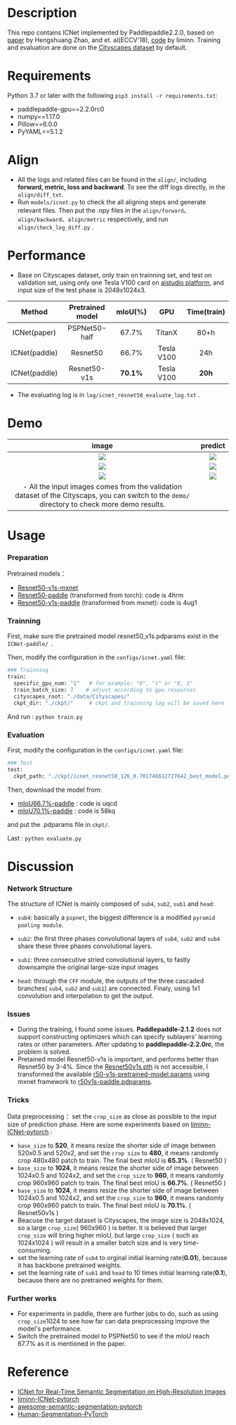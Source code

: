 # Description
This repo contains ICNet implemented by Paddlepaddle2.2.0, based on [paper](https://arxiv.org/abs/1704.08545) by Hengshuang Zhao, and et. al(ECCV'18), [code](https://github.com/liminn/ICNet-pytorch) by liminn.
Training and evaluation are done on the [Cityscapes dataset](https://www.cityscapes-dataset.com/) by default.

# Requirements
Python 3.7 or later with the following `pip3 install -r requirements.txt`:
- paddlepaddle-gpu==2.2.0rc0
- numpy==1.17.0
- Pillow==6.0.0
- PyYAML==5.1.2

# Align
- All the logs and related files can be found in the `align/`, including **forward, metric, loss and backward**. To see the diff logs directly, in the `align/diff_txt`.
- Run `models/icnet.py` to check the all aligning steps and generate relevant files. Then put the .npy files in the `align/forward`、`align/backward`、`align/metric` respectively, and run `align/check_log_diff.py` .

# Performance  
- Base on Cityscapes dataset, only train on trainning set, and test on validation set, using only one Tesla V100 card on [aistudio platform](https://aistudio.baidu.com/aistudio/index), and input size of the test phase is 2048x1024x3.

|    Method     | Pretrained model |  mIoU(%)  |    GPU     | Time(train) |
| :-----------: | :--------------: | :-------: | :--------: | :---------: |
| ICNet(paper)  |  PSPNet50-half   |   67.7%   |   TitanX   |    80+h     |
| ICNet(paddle) |     Resnet50     |   66.7%   | Tesla V100 |     24h     |
| ICNet(paddle) |   Resnet50-v1s   | **70.1%** | Tesla V100 |   **20h**   |

- The evaluating log is in `log/icnet_resnet50_evaluate_log.txt` .

# Demo

|image|predict|
|:---:|:---:|
|![](https://github.com/pooruss/ICNet-paddle/raw/master/demo/frankfurt_000001_020287_leftImg8bit_src.png)|![](https://github.com/pooruss/ICNet-paddle/raw/master/demo/frankfurt_000001_020287_leftImg8bit_mIoU_0.72859335.png)|
|![](https://github.com/pooruss/ICNet-paddle/raw/master/demo/lindau_000056_000019_leftImg8bit_src.png)|![](https://github.com/pooruss/ICNet-paddle/raw/master/demo/lindau_000056_000019_leftImg8bit_mIoU_0.58784664.png) |
|![](https://github.com/pooruss/ICNet-paddle/raw/master/demo/munster_000146_000019_leftImg8bit_src.png)|![](https://github.com/pooruss/ICNet-paddle/raw/master/demo/munster_000146_000019_leftImg8bit_mIoU_0.71236753.png) |
|- All the input images comes from the validation dataset of the Cityscaps, you can switch to the `demo/` directory to check more demo results.||

# Usage
### Preparation
Pretrained models：

- [Resnet50-v1s-mxnet](https://apache-mxnet.s3-accelerate.dualstack.amazonaws.com/gluon/models/resnet50_v1s-25a187fa.zip)
- [Resnet50-paddle](https://pan.baidu.com/s/1kAvCAghQh01VF32o2EMgTQ) (transformed from torch): code is 4hrm 
- [Resnet50-v1s-paddle](https://pan.baidu.com/s/1k7Swsu1QzV4OllKp8IAPDw) (transformed from mxnet): code is 4ug1 


### Trainning

First, make sure the pretrained model resnet50_v1s.pdparams exist in the `ICNet-paddle/ `.

Then, modify the configuration in the `configs/icnet.yaml` file:

```Python
### Trainning 
train:
  specific_gpu_num: "1"   # for example: "0", "1" or "0, 1"
  train_batch_size: 7    # adjust according to gpu resources
  cityscapes_root: "./data/Cityscapes/" 
  ckpt_dir: "./ckpt/"     # ckpt and trainning log will be saved here
```
And run : `python train.py`

### Evaluation
First, modify the configuration in the `configs/icnet.yaml` file:
```Python
### Test
test:
  ckpt_path: "./ckpt/icnet_resnet50_126_0.701746612727642_best_model.pdparams"  # set the evaluate model path correctly
```
Then, download the model from:

- [mIoU66.7%-paddle](https://pan.baidu.com/s/1LeS1tktin9Hwu0a3OpkabQ) : code is uqcd
- [mIoU70.1%-paddle](https://pan.baidu.com/s/1eDnEPK5ZYBYLchAOI-6Ovg) : code is 58kq

and put the .pdparams file in  `ckpt/`.

Last : `python evaluate.py`



# Discussion
### Network Structure

The structure of ICNet is mainly composed of `sub4`, `sub2`, `sub1` and `head`: 

- `sub4`: basically a `pspnet`, the biggest difference is a modified `pyramid pooling module`.

- `sub2`: the first three phases convolutional layers of `sub4`, `sub2` and `sub4` share these three phases convolutional layers.

- `sub1`: three consecutive stried convolutional layers, to fastly downsample the original large-size input images

- `head`: through the `CFF` module, the outputs of the three cascaded branches( `sub4`, `sub2` and `sub1`) are connected. Finaly, using 1x1 convolution and interpolation to get the output.

### Issues

- During the training, I found some issues. **Paddlepaddle-2.1.2** does not support constructing optimizers which can specify sublayers' learning rates or other parameters. After updating to **paddlepaddle-2.2.0rc**, the problem is solved. 
- Pretained model Resnet50-v1s is important, and performs better than Resnet50 by 3-4%. Since the <u>Resnet50v1s.pth</u> is not accessible, I transformed the available <u>r50-v1s-pretrained-model.params</u> using mxnet framework to <u>r50v1s-paddle.pdparams</u>. 

### Tricks

Data preprocessing： set the `crop_size` as close as possible to the input size of prediction phase. Here are some experiments based on [liminn-ICNet-pytorch](https://github.com/liminn/ICNet-pytorch) :

- `base_size` to **520**, it means resize the shorter side of image between 520x0.5 and 520x2, and set the `crop size` to **480**, it means randomly crop 480x480 patch to train. The final best mIoU is **65.3%**. ( Resnet50 )
- `base_size` to **1024**, it means resize the shorter side of image between 1024x0.5 and 1024x2, and set the `crop_size` to **960**, it means randomly crop 960x960 patch to train. The final best mIoU is **66.7%**. ( Resnet50 )
- `base_size` to **1024**, it means resize the shorter side of image between 1024x0.5 and 1024x2, and set the `crop_size` to **960**, it means randomly crop 960x960 patch to train. The final best mIoU is **70.1%**. ( Resnet50v1s )
- Beacuse the target dataset is Cityscapes, the image size is 2048x1024, so a large `crop_size`( 960x960 ) is better. It is believed that larger `crop_size` will bring higher mIoU, but large `crop_size` ( such as 1024x1024 ) will result in a smaller batch size and is very time-consuming. 
- set the learning rate of `sub4` to orginal initial learning rate(**0.01**), because it has backbone pretrained weights.
- set the learning rate of `sub1` and `head` to 10 times initial learning rate(**0.1**), because there are no pretrained weights for them.

### Further works

- For experiments in paddle, there are further jobs to do, such as using `crop_size`1024 to see how far can data preprocessing improve the model's performance. 
- Switch the pretrained model to PSPNet50 to see if the mIoU reach 67.7% as it is mentioned in the paper.

# Reference
- [ICNet for Real-Time Semantic Segmentation on High-Resolution Images](https://arxiv.org/abs/1704.08545)
- [liminn-ICNet-pytorch](https://github.com/liminn/ICNet-pytorch)
- [awesome-semantic-segmentation-pytorch](https://github.com/Tramac/awesome-semantic-segmentation-pytorch)
- [Human-Segmentation-PyTorch](https://github.com/thuyngch/Human-Segmentation-PyTorch)

